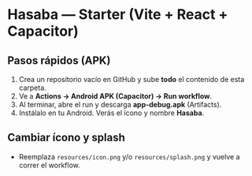 # Hasaba — Starter (Vite + React + Capacitor)

## Pasos rápidos (APK)
1. Crea un repositorio vacío en GitHub y sube **todo** el contenido de esta carpeta.
2. Ve a **Actions → Android APK (Capacitor) → Run workflow**.
3. Al terminar, abre el run y descarga **app-debug.apk** (Artifacts).
4. Instálalo en tu Android. Verás el ícono y nombre **Hasaba**.

## Cambiar ícono y splash
- Reemplaza `resources/icon.png` y/o `resources/splash.png` y vuelve a correr el workflow.
